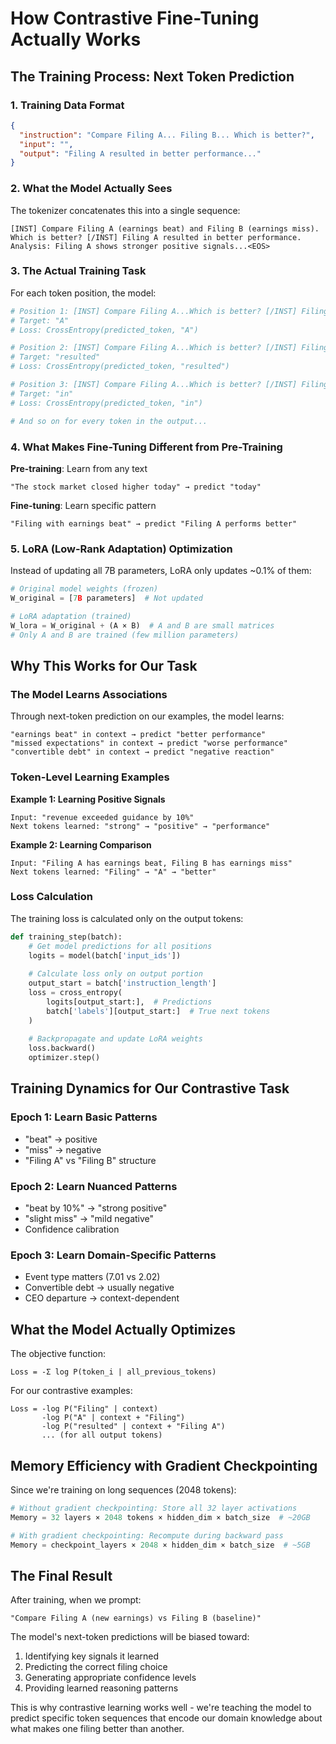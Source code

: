 # How Contrastive Fine-Tuning Actually Works

## The Training Process: Next Token Prediction

### 1. Training Data Format

```json
{
  "instruction": "Compare Filing A... Filing B... Which is better?",
  "input": "",
  "output": "Filing A resulted in better performance..."
}
```

### 2. What the Model Actually Sees

The tokenizer concatenates this into a single sequence:

```
[INST] Compare Filing A (earnings beat) and Filing B (earnings miss). Which is better? [/INST] Filing A resulted in better performance. Analysis: Filing A shows stronger positive signals...<EOS>
```

### 3. The Actual Training Task

For each token position, the model:

```python
# Position 1: [INST] Compare Filing A...Which is better? [/INST] Filing
# Target: "A"  
# Loss: CrossEntropy(predicted_token, "A")

# Position 2: [INST] Compare Filing A...Which is better? [/INST] Filing A
# Target: "resulted"
# Loss: CrossEntropy(predicted_token, "resulted")

# Position 3: [INST] Compare Filing A...Which is better? [/INST] Filing A resulted
# Target: "in"
# Loss: CrossEntropy(predicted_token, "in")

# And so on for every token in the output...
```

### 4. What Makes Fine-Tuning Different from Pre-Training

**Pre-training**: Learn from any text
```
"The stock market closed higher today" → predict "today"
```

**Fine-tuning**: Learn specific pattern
```
"Filing with earnings beat" → predict "Filing A performs better"
```

### 5. LoRA (Low-Rank Adaptation) Optimization

Instead of updating all 7B parameters, LoRA only updates ~0.1% of them:

```python
# Original model weights (frozen)
W_original = [7B parameters]  # Not updated

# LoRA adaptation (trained)
W_lora = W_original + (A × B)  # A and B are small matrices
# Only A and B are trained (few million parameters)
```

## Why This Works for Our Task

### The Model Learns Associations

Through next-token prediction on our examples, the model learns:

```
"earnings beat" in context → predict "better performance"
"missed expectations" in context → predict "worse performance"
"convertible debt" in context → predict "negative reaction"
```

### Token-Level Learning Examples

**Example 1: Learning Positive Signals**
```
Input: "revenue exceeded guidance by 10%"
Next tokens learned: "strong" → "positive" → "performance"
```

**Example 2: Learning Comparison**
```
Input: "Filing A has earnings beat, Filing B has earnings miss"
Next tokens learned: "Filing" → "A" → "better"
```

### Loss Calculation

The training loss is calculated only on the output tokens:

```python
def training_step(batch):
    # Get model predictions for all positions
    logits = model(batch['input_ids'])
    
    # Calculate loss only on output portion
    output_start = batch['instruction_length']
    loss = cross_entropy(
        logits[output_start:],  # Predictions
        batch['labels'][output_start:]  # True next tokens
    )
    
    # Backpropagate and update LoRA weights
    loss.backward()
    optimizer.step()
```

## Training Dynamics for Our Contrastive Task

### Epoch 1: Learn Basic Patterns
- "beat" → positive
- "miss" → negative
- "Filing A" vs "Filing B" structure

### Epoch 2: Learn Nuanced Patterns
- "beat by 10%" → "strong positive"
- "slight miss" → "mild negative"
- Confidence calibration

### Epoch 3: Learn Domain-Specific Patterns
- Event type matters (7.01 vs 2.02)
- Convertible debt → usually negative
- CEO departure → context-dependent

## What the Model Actually Optimizes

The objective function:
```
Loss = -Σ log P(token_i | all_previous_tokens)
```

For our contrastive examples:
```
Loss = -log P("Filing" | context) 
       -log P("A" | context + "Filing")
       -log P("resulted" | context + "Filing A")
       ... (for all output tokens)
```

## Memory Efficiency with Gradient Checkpointing

Since we're training on long sequences (2048 tokens):

```python
# Without gradient checkpointing: Store all 32 layer activations
Memory = 32 layers × 2048 tokens × hidden_dim × batch_size  # ~20GB

# With gradient checkpointing: Recompute during backward pass
Memory = checkpoint_layers × 2048 × hidden_dim × batch_size  # ~5GB
```

## The Final Result

After training, when we prompt:
```
"Compare Filing A (new earnings) vs Filing B (baseline)"
```

The model's next-token predictions will be biased toward:
1. Identifying key signals it learned
2. Predicting the correct filing choice
3. Generating appropriate confidence levels
4. Providing learned reasoning patterns

This is why contrastive learning works well - we're teaching the model to predict specific token sequences that encode our domain knowledge about what makes one filing better than another.